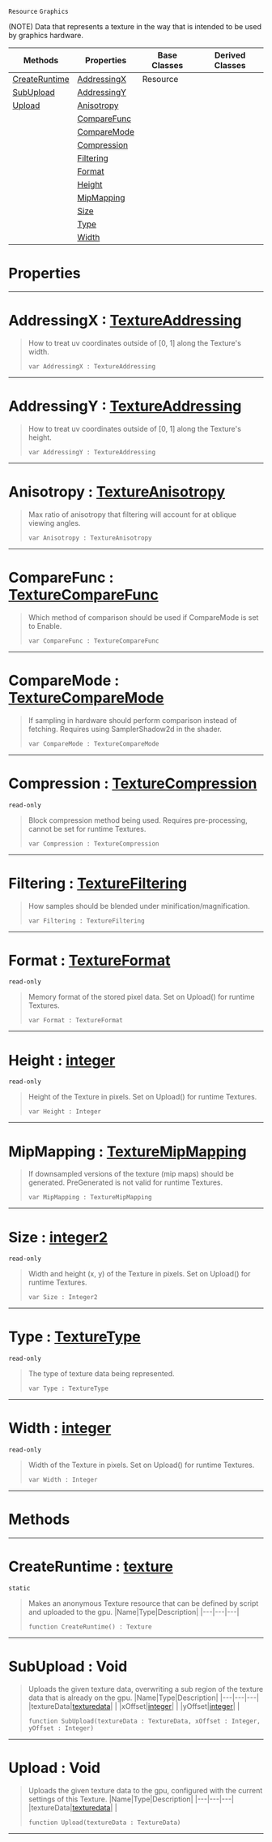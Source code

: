  `Resource` `Graphics`



(NOTE) Data that represents a texture in the way that is intended to be used by graphics hardware.

|Methods|Properties|Base Classes|Derived Classes|
|---|---|---|---|
|[ CreateRuntime](texture.md#createruntime-zilch-engin)|[ AddressingX](texture.md#addressingx-zilch-engine)|Resource| |
|[ SubUpload](texture.md#subupload-void)|[ AddressingY](texture.md#addressingy-zilch-engine)| | |
|[ Upload](texture.md#upload-void)|[ Anisotropy](texture.md#anisotropy-zilch-engine-d)| | |
| |[ CompareFunc](texture.md#comparefunc-zilch-engine)| | |
| |[ CompareMode](texture.md#comparemode-zilch-engine)| | |
| |[ Compression](texture.md#compression-zilch-engine)| | |
| |[ Filtering](texture.md#filtering-zilch-engine-do)| | |
| |[ Format](texture.md#format-zilch-engine-docum)| | |
| |[ Height](texture.md#height-zilch-engine-docum)| | |
| |[ MipMapping](texture.md#mipmapping-zilch-engine-d)| | |
| |[ Size](texture.md#size-zilch-engine-documen)| | |
| |[ Type](texture.md#type-zilch-engine-documen)| | |
| |[ Width](texture.md#width-zilch-engine-docume)| | |


 #  Properties


---  
 #  AddressingX : [TextureAddressing](../enum_reference.md#textureaddressing)

> How to treat uv coordinates outside of [0, 1] along the Texture's width.
> ```TS:Nada
> var AddressingX : TextureAddressing


---  
 #  AddressingY : [TextureAddressing](../enum_reference.md#textureaddressing)

> How to treat uv coordinates outside of [0, 1] along the Texture's height.
> ```TS:Nada
> var AddressingY : TextureAddressing


---  
 #  Anisotropy : [TextureAnisotropy](../enum_reference.md#textureanisotropy)

> Max ratio of anisotropy that filtering will account for at oblique viewing angles.
> ```TS:Nada
> var Anisotropy : TextureAnisotropy


---  
 #  CompareFunc : [TextureCompareFunc](../enum_reference.md#texturecomparefunc)

> Which method of comparison should be used if CompareMode is set to Enable.
> ```TS:Nada
> var CompareFunc : TextureCompareFunc


---  
 #  CompareMode : [TextureCompareMode](../enum_reference.md#texturecomparemode)

> If sampling in hardware should perform comparison instead of fetching. Requires using SamplerShadow2d in the shader.
> ```TS:Nada
> var CompareMode : TextureCompareMode


---  
 #  Compression : [TextureCompression](../enum_reference.md#texturecompression)

 `read-only`

> Block compression method being used. Requires pre-processing, cannot be set for runtime Textures.
> ```TS:Nada
> var Compression : TextureCompression


---  
 #  Filtering : [TextureFiltering](../enum_reference.md#texturefiltering)

> How samples should be blended under minification/magnification.
> ```TS:Nada
> var Filtering : TextureFiltering


---  
 #  Format : [TextureFormat](../enum_reference.md#textureformat)

 `read-only`

> Memory format of the stored pixel data. Set on Upload() for runtime Textures.
> ```TS:Nada
> var Format : TextureFormat


---  
 #  Height : [integer](../nada_base_types/integer.md)

 `read-only`

> Height of the Texture in pixels. Set on Upload() for runtime Textures.
> ```TS:Nada
> var Height : Integer


---  
 #  MipMapping : [TextureMipMapping](../enum_reference.md#texturemipmapping)

> If downsampled versions of the texture (mip maps) should be generated. PreGenerated is not valid for runtime Textures.
> ```TS:Nada
> var MipMapping : TextureMipMapping


---  
 #  Size : [integer2](../nada_base_types/integer2.md)

 `read-only`

> Width and height (x, y) of the Texture in pixels. Set on Upload() for runtime Textures.
> ```TS:Nada
> var Size : Integer2


---  
 #  Type : [TextureType](../enum_reference.md#texturetype)

 `read-only`

> The type of texture data being represented.
> ```TS:Nada
> var Type : TextureType


---  
 #  Width : [integer](../nada_base_types/integer.md)

 `read-only`

> Width of the Texture in pixels. Set on Upload() for runtime Textures.
> ```TS:Nada
> var Width : Integer


---  
 #  Methods


---  
 #  CreateRuntime : [texture](texture.md)

 `static`

> Makes an anonymous Texture resource that can be defined by script and uploaded to the gpu.
> |Name|Type|Description|
> |---|---|---|
> ```TS:Nada
> function CreateRuntime() : Texture
> ``` 


---  
 #  SubUpload : Void

> Uploads the given texture data, overwriting a sub region of the texture data that is already on the gpu.
> |Name|Type|Description|
> |---|---|---|
> |textureData|[texturedata](texturedata.md)| |
> |xOffset|[integer](../nada_base_types/integer.md)| |
> |yOffset|[integer](../nada_base_types/integer.md)| |
> ```TS:Nada
> function SubUpload(textureData : TextureData, xOffset : Integer, yOffset : Integer)
> ``` 


---  
 #  Upload : Void

> Uploads the given texture data to the gpu, configured with the current settings of this Texture.
> |Name|Type|Description|
> |---|---|---|
> |textureData|[texturedata](texturedata.md)| |
> ```TS:Nada
> function Upload(textureData : TextureData)
> ``` 


---  
 

 